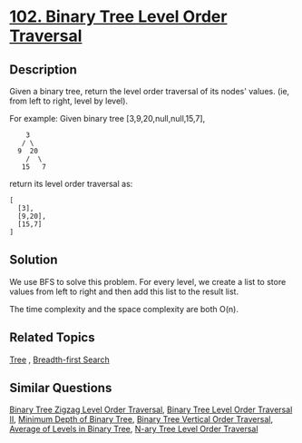 # [102. Binary Tree Level Order Traversal](https://leetcode.com/problems/binary-tree-level-order-traversal)

## Description

Given a binary tree, return the level order traversal of its nodes' values. (ie, from left to right, level by level).

For example:
Given binary tree [3,9,20,null,null,15,7],

```
    3
   / \
  9  20
    /  \
   15   7
```



return its level order traversal as:

```
[
  [3],
  [9,20],
  [15,7]
]
```



## Solution

We use BFS to solve this problem. For every level, we create a list to store values from left to right and then add this list to the result list.

The time complexity and the space complexity are both O(n).

## Related Topics

[Tree](https://leetcode.com/tag/tree/) , [Breadth-first Search](https://leetcode.com/tag/breadth-first-search/) 

## Similar Questions

[Binary Tree Zigzag Level Order Traversal](https://leetcode.com/problems/binary-tree-zigzag-level-order-traversal/), [Binary Tree Level Order Traversal II](https://leetcode.com/problems/binary-tree-level-order-traversal-ii/), [Minimum Depth of Binary Tree](https://leetcode.com/problems/minimum-depth-of-binary-tree/), [Binary Tree Vertical Order Traversal](https://leetcode.com/problems/binary-tree-vertical-order-traversal/), [Average of Levels in Binary Tree](https://leetcode.com/problems/average-of-levels-in-binary-tree/), [N-ary Tree Level Order Traversal](https://leetcode.com/problems/n-ary-tree-level-order-traversal/)
